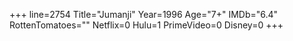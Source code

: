 +++
line=2754
Title="Jumanji"
Year=1996
Age="7+"
IMDb="6.4"
RottenTomatoes=""
Netflix=0
Hulu=1
PrimeVideo=0
Disney=0
+++

